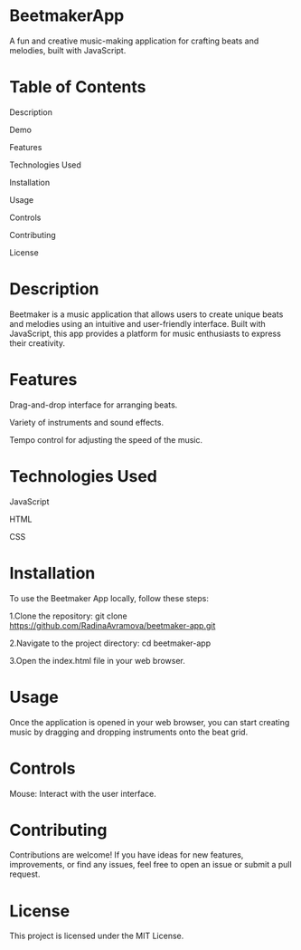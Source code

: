# BeetmakerApp

A fun and creative music-making application for crafting beats and melodies, built with JavaScript.

# Table of Contents
Description

Demo

Features

Technologies Used

Installation

Usage

Controls

Contributing

License

# Description
Beetmaker is a music application that allows users to create unique beats and melodies using an intuitive and user-friendly interface. Built with JavaScript, this app provides a platform for music enthusiasts to express their creativity.

# Features
Drag-and-drop interface for arranging beats.

Variety of instruments and sound effects.

Tempo control for adjusting the speed of the music.

# Technologies Used
JavaScript

HTML

CSS

# Installation
To use the Beetmaker App locally, follow these steps:

1.Clone the repository:
git clone https://github.com/RadinaAvramova/beetmaker-app.git

2.Navigate to the project directory:
cd beetmaker-app

3.Open the index.html file in your web browser.

# Usage 
Once the application is opened in your web browser, you can start creating music by dragging and dropping instruments onto the beat grid.

# Controls
Mouse: Interact with the user interface.

# Contributing
Contributions are welcome! If you have ideas for new features, improvements, or find any issues, feel free to open an issue or submit a pull request.

# License
This project is licensed under the MIT License.








